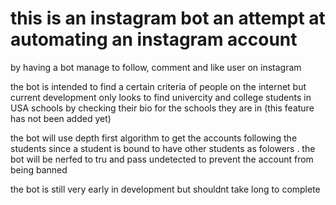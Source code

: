 # this is an instagram bot an attempt at automating an instagram account 
by having a bot manage to follow, comment and like user on instagram 

the bot is intended to find a certain criteria of people on the internet but current development only looks to find univercity and 
college students in USA schools by checking their bio for the schools they are in (this feature has not been added yet)

the bot will use depth first algorithm to get the accounts following the students since a student is bound to have other students as folowers .
the bot will be nerfed to tru and pass undetected to prevent the account from being banned

the bot is still very early in development but shouldnt take long to complete

